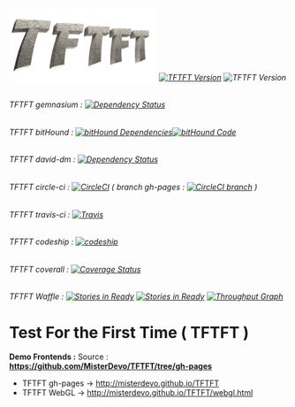 
###### [![TFTFT](https://raw.githubusercontent.com/MisterDevo/TFTFT/master/logo.png)](https://tftft.herokuapp.com/) [![TFTFT Version](https://img.shields.io/badge/Deployment-Heroku_App-746cac.svg?style=flat-square)](https://tftft.herokuapp.com/) ![TFTFT Version](https://img.shields.io/badge/Version-1.0.0-green.svg?style=flat-square)
###### TFTFT gemnasium : [![Dependency Status](https://gemnasium.com/MisterDevo/TFTFT.svg)](https://gemnasium.com/MisterDevo/TFTFT)
###### TFTFT bitHound : [![bitHound Dependencies](https://www.bithound.io/github/MisterDevo/TFTFT/badges/dependencies.svg)](https://www.bithound.io/github/MisterDevo/TFTFT/master/dependencies/npm)[![bitHound Code](https://www.bithound.io/github/MisterDevo/TFTFT/badges/code.svg)](https://www.bithound.io/github/MisterDevo/TFTFT)
###### TFTFT david-dm : [![Dependency Status](https://img.shields.io/david/misterdevo/TFTFT.svg)](https://david-dm.org/misterdevo/TFTFT)
###### TFTFT circle-ci : [![CircleCI](https://img.shields.io/circleci/project/MisterDevo/TFTFT/master.svg)](https://circleci.com/gh/MisterDevo/TFTFT/tree/master) ( branch gh-pages : [![CircleCI branch](https://img.shields.io/circleci/project/MisterDevo/TFTFT/gh-pages.svg)](https://circleci.com/gh/MisterDevo/TFTFT/tree/gh-pages) )
###### TFTFT travis-ci : [![Travis](https://img.shields.io/travis/MisterDevo/TFTFT/master.svg)](https://travis-ci.org/MisterDevo/TFTFT/branches)
###### TFTFT codeship : [![codeship](https://codeship.com/projects/b00bd7d0-9fa7-0133-a9c2-3206c6610001/status?branch=master)](https://codeship.com/projects/127941)
###### TFTFT coverall : [![Coverage Status](https://coveralls.io/repos/MisterDevo/TFTFT/badge.svg?branch=master&service=github)](https://coveralls.io/github/MisterDevo/TFTFT?branch=master)
###### TFTFT Waffle : [![Stories in Ready](https://badge.waffle.io/MisterDevo/TFTFT.png?label=ready&title=Ready)](https://waffle.io/MisterDevo/TFTFT) [![Stories in Ready](https://badge.waffle.io/MisterDevo/TFTFT.png?label=in%20progress&title=in%20progress)](https://waffle.io/MisterDevo/TFTFT) [![Throughput Graph](https://graphs.waffle.io/MisterDevo/TFTFT/throughput.svg)](https://waffle.io/MisterDevo/TFTFT/metrics)

# Test For the First Time ( TFTFT )

**Demo Frontends :** Source :     **https://github.com/MisterDevo/TFTFT/tree/gh-pages**

* TFTFT gh-pages -> http://misterdevo.github.io/TFTFT  
* TFTFT WebGL -> http://misterdevo.github.io/TFTFT/webgl.html
